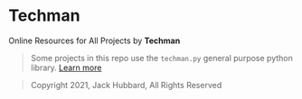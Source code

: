 # Techman
Online Resources for All Projects by **Techman**

> Some projects in this repo use the `techman.py` general purpose python library. [Learn more](https://py.techmandev.com)

> Copyright 2021, Jack Hubbard, All Rights Reserved
